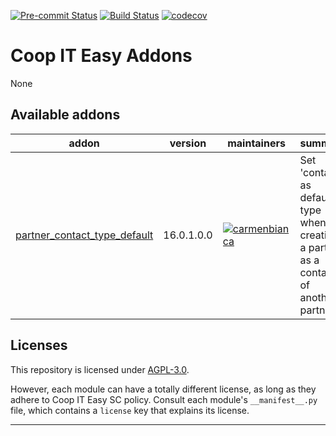 
<!-- /!\ Non OCA Context : Set here the badge of your runbot / runboat instance. -->
[![Pre-commit Status](https://github.com/coopiteasy/addons/actions/workflows/pre-commit.yml/badge.svg?branch=16.0)](https://github.com/coopiteasy/addons/actions/workflows/pre-commit.yml?query=branch%3A16.0)
[![Build Status](https://github.com/coopiteasy/addons/actions/workflows/test.yml/badge.svg?branch=16.0)](https://github.com/coopiteasy/addons/actions/workflows/test.yml?query=branch%3A16.0)
[![codecov](https://codecov.io/gh/coopiteasy/addons/branch/16.0/graph/badge.svg)](https://codecov.io/gh/coopiteasy/addons)
<!-- /!\ Non OCA Context : Set here the badge of your translation instance. -->

<!-- /!\ do not modify above this line -->

# Coop IT Easy Addons

None

<!-- /!\ do not modify below this line -->

<!-- prettier-ignore-start -->

[//]: # (addons)

Available addons
----------------
addon | version | maintainers | summary
--- | --- | --- | ---
[partner_contact_type_default](partner_contact_type_default/) | 16.0.1.0.0 | [![carmenbianca](https://github.com/carmenbianca.png?size=30px)](https://github.com/carmenbianca) | Set 'contact' as default type when creating a partner as a contact of another partner.

[//]: # (end addons)

<!-- prettier-ignore-end -->

## Licenses

This repository is licensed under [AGPL-3.0](LICENSE).

However, each module can have a totally different license, as long as they adhere to Coop IT Easy SC
policy. Consult each module's `__manifest__.py` file, which contains a `license` key
that explains its license.

----
<!-- /!\ Non OCA Context : Set here the full description of your organization. -->
